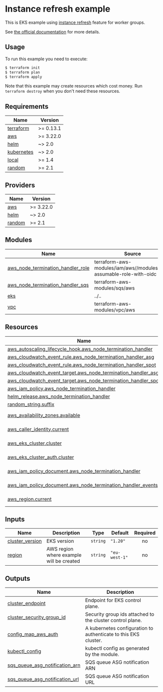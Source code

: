 # Instance refresh example

This is EKS example using [instance refresh](https://aws.amazon.com/blogs/compute/introducing-instance-refresh-for-ec2-auto-scaling/) feature for worker groups.

See [the official documentation](https://docs.aws.amazon.com/autoscaling/ec2/userguide/asg-instance-refresh.html) for more details.

## Usage

To run this example you need to execute:

```bash
$ terraform init
$ terraform plan
$ terraform apply
```

Note that this example may create resources which cost money. Run `terraform destroy` when you don't need these resources.

<!-- BEGINNING OF PRE-COMMIT-TERRAFORM DOCS HOOK -->
## Requirements

| Name | Version |
|------|---------|
| <a name="requirement_terraform"></a> [terraform](#requirement\_terraform) | >= 0.13.1 |
| <a name="requirement_aws"></a> [aws](#requirement\_aws) | >= 3.22.0 |
| <a name="requirement_helm"></a> [helm](#requirement\_helm) | ~> 2.0 |
| <a name="requirement_kubernetes"></a> [kubernetes](#requirement\_kubernetes) | ~> 2.0 |
| <a name="requirement_local"></a> [local](#requirement\_local) | >= 1.4 |
| <a name="requirement_random"></a> [random](#requirement\_random) | >= 2.1 |

## Providers

| Name | Version |
|------|---------|
| <a name="provider_aws"></a> [aws](#provider\_aws) | >= 3.22.0 |
| <a name="provider_helm"></a> [helm](#provider\_helm) | ~> 2.0 |
| <a name="provider_random"></a> [random](#provider\_random) | >= 2.1 |

## Modules

| Name | Source | Version |
|------|--------|---------|
| <a name="module_aws_node_termination_handler_role"></a> [aws\_node\_termination\_handler\_role](#module\_aws\_node\_termination\_handler\_role) | terraform-aws-modules/iam/aws//modules/iam-assumable-role-with-oidc | 4.1.0 |
| <a name="module_aws_node_termination_handler_sqs"></a> [aws\_node\_termination\_handler\_sqs](#module\_aws\_node\_termination\_handler\_sqs) | terraform-aws-modules/sqs/aws | ~> 3.0.0 |
| <a name="module_eks"></a> [eks](#module\_eks) | ../.. |  |
| <a name="module_vpc"></a> [vpc](#module\_vpc) | terraform-aws-modules/vpc/aws | ~> 3.0 |

## Resources

| Name | Type |
|------|------|
| [aws_autoscaling_lifecycle_hook.aws_node_termination_handler](https://registry.terraform.io/providers/hashicorp/aws/latest/docs/resources/autoscaling_lifecycle_hook) | resource |
| [aws_cloudwatch_event_rule.aws_node_termination_handler_asg](https://registry.terraform.io/providers/hashicorp/aws/latest/docs/resources/cloudwatch_event_rule) | resource |
| [aws_cloudwatch_event_rule.aws_node_termination_handler_spot](https://registry.terraform.io/providers/hashicorp/aws/latest/docs/resources/cloudwatch_event_rule) | resource |
| [aws_cloudwatch_event_target.aws_node_termination_handler_asg](https://registry.terraform.io/providers/hashicorp/aws/latest/docs/resources/cloudwatch_event_target) | resource |
| [aws_cloudwatch_event_target.aws_node_termination_handler_spot](https://registry.terraform.io/providers/hashicorp/aws/latest/docs/resources/cloudwatch_event_target) | resource |
| [aws_iam_policy.aws_node_termination_handler](https://registry.terraform.io/providers/hashicorp/aws/latest/docs/resources/iam_policy) | resource |
| [helm_release.aws_node_termination_handler](https://registry.terraform.io/providers/hashicorp/helm/latest/docs/resources/release) | resource |
| [random_string.suffix](https://registry.terraform.io/providers/hashicorp/random/latest/docs/resources/string) | resource |
| [aws_availability_zones.available](https://registry.terraform.io/providers/hashicorp/aws/latest/docs/data-sources/availability_zones) | data source |
| [aws_caller_identity.current](https://registry.terraform.io/providers/hashicorp/aws/latest/docs/data-sources/caller_identity) | data source |
| [aws_eks_cluster.cluster](https://registry.terraform.io/providers/hashicorp/aws/latest/docs/data-sources/eks_cluster) | data source |
| [aws_eks_cluster_auth.cluster](https://registry.terraform.io/providers/hashicorp/aws/latest/docs/data-sources/eks_cluster_auth) | data source |
| [aws_iam_policy_document.aws_node_termination_handler](https://registry.terraform.io/providers/hashicorp/aws/latest/docs/data-sources/iam_policy_document) | data source |
| [aws_iam_policy_document.aws_node_termination_handler_events](https://registry.terraform.io/providers/hashicorp/aws/latest/docs/data-sources/iam_policy_document) | data source |
| [aws_region.current](https://registry.terraform.io/providers/hashicorp/aws/latest/docs/data-sources/region) | data source |

## Inputs

| Name | Description | Type | Default | Required |
|------|-------------|------|---------|:--------:|
| <a name="input_cluster_version"></a> [cluster\_version](#input\_cluster\_version) | EKS version | `string` | `"1.20"` | no |
| <a name="input_region"></a> [region](#input\_region) | AWS region where example will be created | `string` | `"eu-west-1"` | no |

## Outputs

| Name | Description |
|------|-------------|
| <a name="output_cluster_endpoint"></a> [cluster\_endpoint](#output\_cluster\_endpoint) | Endpoint for EKS control plane. |
| <a name="output_cluster_security_group_id"></a> [cluster\_security\_group\_id](#output\_cluster\_security\_group\_id) | Security group ids attached to the cluster control plane. |
| <a name="output_config_map_aws_auth"></a> [config\_map\_aws\_auth](#output\_config\_map\_aws\_auth) | A kubernetes configuration to authenticate to this EKS cluster. |
| <a name="output_kubectl_config"></a> [kubectl\_config](#output\_kubectl\_config) | kubectl config as generated by the module. |
| <a name="output_sqs_queue_asg_notification_arn"></a> [sqs\_queue\_asg\_notification\_arn](#output\_sqs\_queue\_asg\_notification\_arn) | SQS queue ASG notification ARN |
| <a name="output_sqs_queue_asg_notification_url"></a> [sqs\_queue\_asg\_notification\_url](#output\_sqs\_queue\_asg\_notification\_url) | SQS queue ASG notification URL |
<!-- END OF PRE-COMMIT-TERRAFORM DOCS HOOK -->
